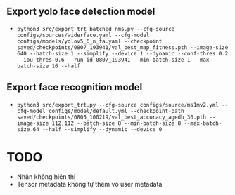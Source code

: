 ## Export yolo face detection model

-   `python3 src/export_trt_batched_nms.py --cfg-source configs/sources/widerface.yaml --cfg-model configs/models/yolov5_6_n_fa.yaml --checkpoint saved/checkpoints/0807_193941/val_best_map_fitness.pth --image-size 640 --batch-size 1 --simplify --device 1 --dynamic --conf-thres 0.2 --iou-thres 0.6 --run-id 0807_193941 --min-batch-size 1 --max-batch-size 16 --half`

## Export face recognition model

-   `python3 src/export_trt.py --cfg-source configs/source/ms1mv2.yml --cfg-model configs/model/default.yml --checkpoint-path saved/checkpoints/0805_100219/val_best_accuracy_agedb_30.pth --image-size 112,112 --batch-size 8 --min-batch-size 8 --max-batch-size 64 --half --simplify --dynamic --device 0`

# TODO

-   Nhãn không hiện thị
-   Tensor metadata không tự thêm vô user metadata
